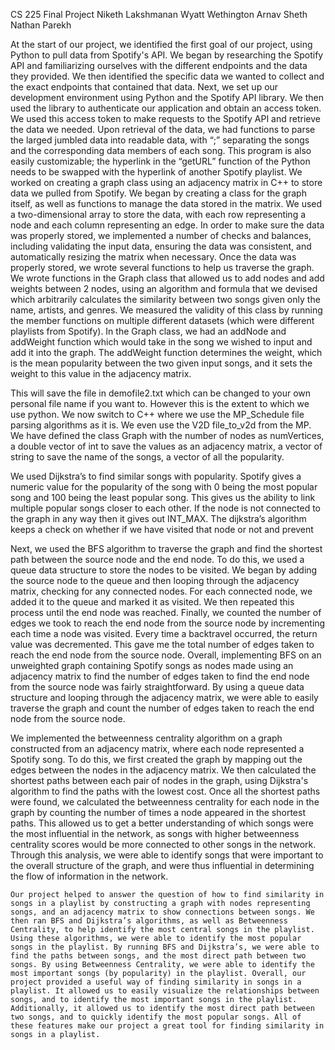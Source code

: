 CS 225 Final Project
Niketh Lakshmanan
Wyatt Wethington
Arnav Sheth
Nathan Parekh

At the start of our project, we identified the first goal of our project, using Python to pull data from Spotify's API. We began by researching the Spotify API and familiarizing ourselves with the different endpoints and the data they provided. We then identified the specific data we wanted to collect and the exact endpoints that contained that data. Next, we set up our development environment using Python and the Spotify API library. We then used the library to authenticate our application and obtain an access token. We used this access token to make requests to the Spotify API and retrieve the data we needed. Upon retrieval of the data, we had functions to parse the larged jumbled data into readable data, with “;” separating the songs and the corresponding data members of each song. This program is also easily customizable; the hyperlink in the “getURL” function of the Python needs to be swapped with the hyperlink of another Spotify playlist.
We worked on creating a graph class using an adjacency matrix in C++ to store data we pulled from Spotify. We began by creating a class for the graph itself, as well as functions to manage the data stored in the matrix. We used a two-dimensional array to store the data, with each row representing a node and each column representing an edge. In order to make sure the data was properly stored, we implemented a number of checks and balances, including validating the input data, ensuring the data was consistent, and automatically resizing the matrix when necessary. Once the data was properly stored, we wrote several functions to help us traverse the graph. We wrote functions in the Graph class that allowed us to add nodes and add weights between 2 nodes, using an algorithm and formula that we devised which arbitrarily calculates the similarity between two songs given only the name, artists, and genres. We measured the validity of this class by running the member functions on multiple different datasets (which were different playlists from Spotify).
In the Graph class, we had an addNode and addWeight function which would take in the song we wished to input and add it into the graph. The addWeight function determines the weight, which is the mean popularity between the two given input songs, and it sets the weight to this value in the adjacency matrix.
	








This will save the file in demofile2.txt which can be changed to your own personal file name if you want to. However this is the extent to which  we use python. 
We now switch to C++ where we use the MP_Schedule file parsing algorithms as it is. We even use the V2D file_to_v2d from the MP. We have defined the class Graph with the number of nodes as numVertices, a double vector of int to save the values as an adjacency matrix, a vector of string to save the name of the songs, a vector of all the popularity. 




We used Dijkstra’s to find similar songs with popularity. Spotify gives a numeric value for the popularity of the song with 0 being the most popular song and 100 being the least popular song. This gives us the ability to link multiple popular songs closer to each other. If the node is not connected to the graph in any way then it gives out INT_MAX. The dijkstra’s algorithm keeps a check on whether if we have visited that node or not and prevent 

Next, we used the BFS algorithm to traverse the graph and find the shortest path between the source node and the end node. To do this, we used a queue data structure to store the nodes to be visited. We began by adding the source node to the queue and then looping through the adjacency matrix, checking for any connected nodes. For each connected node, we added it to the queue and marked it as visited. We then repeated this process until the end node was reached. Finally, we counted the number of edges we took to reach the end node from the source node by incrementing each time a node was visited. Every time a backtravel occurred, the return value was decremented. This gave me the total number of edges taken to reach the end node from the source node. Overall, implementing BFS on an unweighted graph containing Spotify songs as nodes made using an adjacency matrix to find the number of edges taken to find the end node from the source node was fairly straightforward. By using a queue data structure and looping through the adjacency matrix, we were able to easily traverse the graph and count the number of edges taken to reach the end node from the source node.

We implemented the betweenness centrality algorithm on a graph constructed from an adjacency matrix, where each node represented a Spotify song. To do this, we first created the graph by mapping out the edges between the nodes in the adjacency matrix. We then calculated the shortest paths between each pair of nodes in the graph, using Dijkstra's algorithm to find the paths with the lowest cost. Once all the shortest paths were found, we calculated the betweenness centrality for each node in the graph by counting the number of times a node appeared in the shortest paths. This allowed us to get a better understanding of which songs were the most influential in the network, as songs with higher betweenness centrality scores would be more connected to other songs in the network. Through this analysis, we were able to identify songs that were important to the overall structure of the graph, and were thus influential in determining the flow of information in the network.

	Our project helped to answer the question of how to find similarity in songs in a playlist by constructing a graph with nodes representing songs, and an adjacency matrix to show connections between songs. We then ran BFS and Dijkstra’s algorithms, as well as Betweenness Centrality, to help identify the most central songs in the playlist. Using these algorithms, we were able to identify the most popular songs in the playlist. By running BFS and Dijkstra’s, we were able to find the paths between songs, and the most direct path between two songs. By using Betweenness Centrality, we were able to identify the most important songs (by popularity) in the playlist. Overall, our project provided a useful way of finding similarity in songs in a playlist. It allowed us to easily visualize the relationships between songs, and to identify the most important songs in the playlist. Additionally, it allowed us to identify the most direct path between two songs, and to quickly identify the most popular songs. All of these features make our project a great tool for finding similarity in songs in a playlist.




